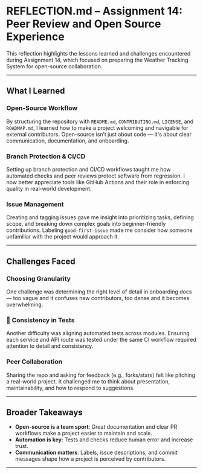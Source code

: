 # REFLECTION.md – Assignment 14: Peer Review and Open Source Experience

This reflection highlights the lessons learned and challenges encountered during Assignment 14, which focused on preparing the Weather Tracking System for open-source collaboration.

---

## What I Learned

### Open-Source Workflow
By structuring the repository with `README.md`, `CONTRIBUTING.md`, `LICENSE`, and `ROADMAP.md`, I learned how to make a project welcoming and navigable for external contributors. Open-source isn’t just about code — it's about clear communication, documentation, and onboarding.

### Branch Protection & CI/CD
Setting up branch protection and CI/CD workflows taught me how automated checks and peer reviews protect software from regression. I now better appreciate tools like GitHub Actions and their role in enforcing quality in real-world development.

### Issue Management
Creating and tagging issues gave me insight into prioritizing tasks, defining scope, and breaking down complex goals into beginner-friendly contributions. Labeling `good-first-issue` made me consider how someone unfamiliar with the project would approach it.

---

## Challenges Faced

### Choosing Granularity
One challenge was determining the right level of detail in onboarding docs — too vague and it confuses new contributors, too dense and it becomes overwhelming.

### 🧪 Consistency in Tests
Another difficulty was aligning automated tests across modules. Ensuring each service and API route was tested under the same CI workflow required attention to detail and consistency.

### Peer Collaboration
Sharing the repo and asking for feedback (e.g., forks/stars) felt like pitching a real-world project. It challenged me to think about presentation, maintainability, and how to respond to suggestions.

---

## Broader Takeaways

- **Open-source is a team sport**: Great documentation and clear PR workflows make a project easier to maintain and scale.
- **Automation is key**: Tests and checks reduce human error and increase trust.
- **Communication matters**: Labels, issue descriptions, and commit messages shape how a project is perceived by contributors.

---


